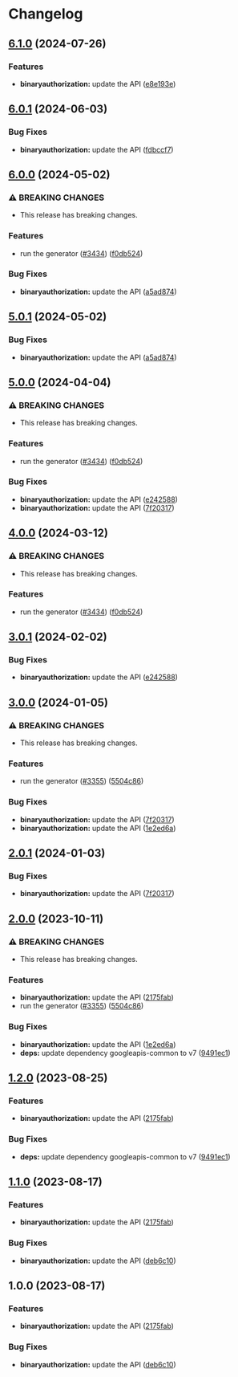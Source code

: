 # Changelog

## [6.1.0](https://github.com/googleapis/google-api-nodejs-client/compare/binaryauthorization-v6.0.1...binaryauthorization-v6.1.0) (2024-07-26)


### Features

* **binaryauthorization:** update the API ([e8e193e](https://github.com/googleapis/google-api-nodejs-client/commit/e8e193e7c40afd9aec2fff78849242944e24f804))

## [6.0.1](https://github.com/googleapis/google-api-nodejs-client/compare/binaryauthorization-v6.0.0...binaryauthorization-v6.0.1) (2024-06-03)


### Bug Fixes

* **binaryauthorization:** update the API ([fdbccf7](https://github.com/googleapis/google-api-nodejs-client/commit/fdbccf74e7cc9b8aeabba9ee4c0584f8cb7d359f))

## [6.0.0](https://github.com/googleapis/google-api-nodejs-client/compare/binaryauthorization-v5.0.1...binaryauthorization-v6.0.0) (2024-05-02)


### ⚠ BREAKING CHANGES

* This release has breaking changes.

### Features

* run the generator ([#3434](https://github.com/googleapis/google-api-nodejs-client/issues/3434)) ([f0db524](https://github.com/googleapis/google-api-nodejs-client/commit/f0db524bb26f05cea3dec4c0ed66b496399e3857))


### Bug Fixes

* **binaryauthorization:** update the API ([a5ad874](https://github.com/googleapis/google-api-nodejs-client/commit/a5ad874a862e827b55278bd56f25d6efbcc797c6))

## [5.0.1](https://github.com/googleapis/google-api-nodejs-client/compare/binaryauthorization-v5.0.0...binaryauthorization-v5.0.1) (2024-05-02)


### Bug Fixes

* **binaryauthorization:** update the API ([a5ad874](https://github.com/googleapis/google-api-nodejs-client/commit/a5ad874a862e827b55278bd56f25d6efbcc797c6))

## [5.0.0](https://github.com/googleapis/google-api-nodejs-client/compare/binaryauthorization-v4.0.0...binaryauthorization-v5.0.0) (2024-04-04)


### ⚠ BREAKING CHANGES

* This release has breaking changes.

### Features

* run the generator ([#3434](https://github.com/googleapis/google-api-nodejs-client/issues/3434)) ([f0db524](https://github.com/googleapis/google-api-nodejs-client/commit/f0db524bb26f05cea3dec4c0ed66b496399e3857))


### Bug Fixes

* **binaryauthorization:** update the API ([e242588](https://github.com/googleapis/google-api-nodejs-client/commit/e24258843b6b8d761e46cf1652ff4c284a19eeba))
* **binaryauthorization:** update the API ([7f20317](https://github.com/googleapis/google-api-nodejs-client/commit/7f20317264d67cf4cbec409e2eb1c9483349aaa6))

## [4.0.0](https://github.com/googleapis/google-api-nodejs-client/compare/binaryauthorization-v3.0.1...binaryauthorization-v4.0.0) (2024-03-12)


### ⚠ BREAKING CHANGES

* This release has breaking changes.

### Features

* run the generator ([#3434](https://github.com/googleapis/google-api-nodejs-client/issues/3434)) ([f0db524](https://github.com/googleapis/google-api-nodejs-client/commit/f0db524bb26f05cea3dec4c0ed66b496399e3857))

## [3.0.1](https://github.com/googleapis/google-api-nodejs-client/compare/binaryauthorization-v3.0.0...binaryauthorization-v3.0.1) (2024-02-02)


### Bug Fixes

* **binaryauthorization:** update the API ([e242588](https://github.com/googleapis/google-api-nodejs-client/commit/e24258843b6b8d761e46cf1652ff4c284a19eeba))

## [3.0.0](https://github.com/googleapis/google-api-nodejs-client/compare/binaryauthorization-v2.0.1...binaryauthorization-v3.0.0) (2024-01-05)


### ⚠ BREAKING CHANGES

* This release has breaking changes.

### Features

* run the generator ([#3355](https://github.com/googleapis/google-api-nodejs-client/issues/3355)) ([5504c86](https://github.com/googleapis/google-api-nodejs-client/commit/5504c86fd61740886047320e2ed70f02a164acd7))


### Bug Fixes

* **binaryauthorization:** update the API ([7f20317](https://github.com/googleapis/google-api-nodejs-client/commit/7f20317264d67cf4cbec409e2eb1c9483349aaa6))
* **binaryauthorization:** update the API ([1e2ed6a](https://github.com/googleapis/google-api-nodejs-client/commit/1e2ed6a6d6414d9867e03938527d4d842aa50cbc))

## [2.0.1](https://github.com/googleapis/google-api-nodejs-client/compare/binaryauthorization-v2.0.0...binaryauthorization-v2.0.1) (2024-01-03)


### Bug Fixes

* **binaryauthorization:** update the API ([7f20317](https://github.com/googleapis/google-api-nodejs-client/commit/7f20317264d67cf4cbec409e2eb1c9483349aaa6))

## [2.0.0](https://github.com/googleapis/google-api-nodejs-client/compare/binaryauthorization-v1.2.0...binaryauthorization-v2.0.0) (2023-10-11)


### ⚠ BREAKING CHANGES

* This release has breaking changes.

### Features

* **binaryauthorization:** update the API ([2175fab](https://github.com/googleapis/google-api-nodejs-client/commit/2175fab3e4445c49f80dc71d59919a529ca45e47))
* run the generator ([#3355](https://github.com/googleapis/google-api-nodejs-client/issues/3355)) ([5504c86](https://github.com/googleapis/google-api-nodejs-client/commit/5504c86fd61740886047320e2ed70f02a164acd7))


### Bug Fixes

* **binaryauthorization:** update the API ([1e2ed6a](https://github.com/googleapis/google-api-nodejs-client/commit/1e2ed6a6d6414d9867e03938527d4d842aa50cbc))
* **deps:** update dependency googleapis-common to v7 ([9491ec1](https://github.com/googleapis/google-api-nodejs-client/commit/9491ec1cdc3c413e7d73edcfcd59cf5c28a7c855))

## [1.2.0](https://github.com/googleapis/google-api-nodejs-client/compare/binaryauthorization-v1.1.0...binaryauthorization-v1.2.0) (2023-08-25)


### Features

* **binaryauthorization:** update the API ([2175fab](https://github.com/googleapis/google-api-nodejs-client/commit/2175fab3e4445c49f80dc71d59919a529ca45e47))


### Bug Fixes

* **deps:** update dependency googleapis-common to v7 ([9491ec1](https://github.com/googleapis/google-api-nodejs-client/commit/9491ec1cdc3c413e7d73edcfcd59cf5c28a7c855))

## [1.1.0](https://github.com/googleapis/google-api-nodejs-client/compare/binaryauthorization-v1.0.0...binaryauthorization-v1.1.0) (2023-08-17)


### Features

* **binaryauthorization:** update the API ([2175fab](https://github.com/googleapis/google-api-nodejs-client/commit/2175fab3e4445c49f80dc71d59919a529ca45e47))


### Bug Fixes

* **binaryauthorization:** update the API ([deb6c10](https://github.com/googleapis/google-api-nodejs-client/commit/deb6c10db655195466386933c707d731ca2cc867))

## 1.0.0 (2023-08-17)


### Features

* **binaryauthorization:** update the API ([2175fab](https://github.com/googleapis/google-api-nodejs-client/commit/2175fab3e4445c49f80dc71d59919a529ca45e47))


### Bug Fixes

* **binaryauthorization:** update the API ([deb6c10](https://github.com/googleapis/google-api-nodejs-client/commit/deb6c10db655195466386933c707d731ca2cc867))

